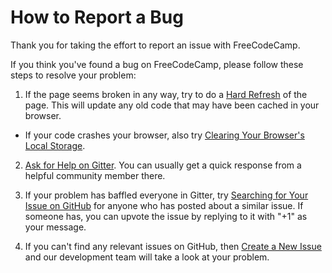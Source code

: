 # How to Report a Bug

Thank you for taking the effort to report an issue with FreeCodeCamp.

If you think you've found a bug on FreeCodeCamp, please follow these steps to resolve your problem:

1. If the page seems broken in any way, try to do a [Hard Refresh](Refresh-Your-Browser-Cache) of the page. This will update any old code that may have been cached in your browser.

  - If your code crashes your browser, also try [Clearing Your Browser's Local Storage](Clear-Your-Browser's-Local-Storage).

2. [Ask for Help on Gitter](FreeCodeCamp-Gitter-Help). You can usually get a quick response from a helpful community member there.

3. If your problem has baffled everyone in Gitter, try [Searching for Your Issue on GitHub](Search-Existing-Issue) for anyone who has posted about a similar issue. If someone has, you can upvote the issue by replying to it with "+1" as your message.

4. If you can't find any relevant issues on GitHub, then [Create a New Issue](Creating-a-New-Github-Issue) and our development team will take a look at your problem.
